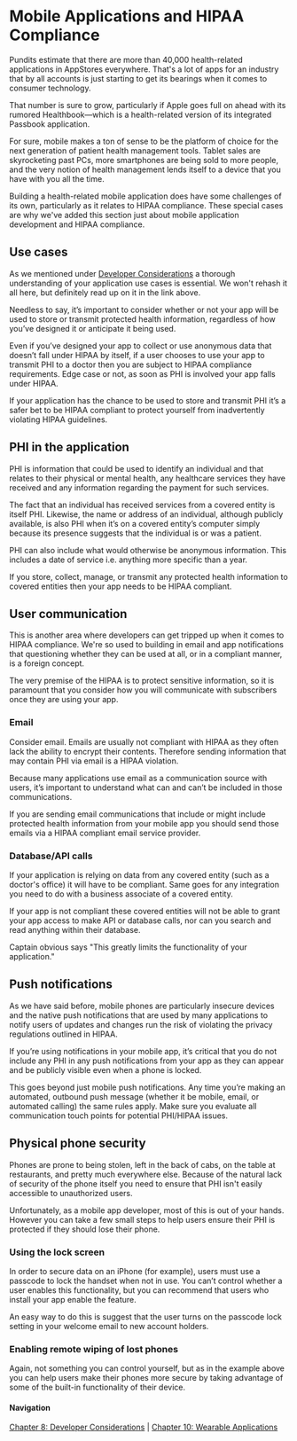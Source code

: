 # Mobile Applications and HIPAA Compliance

Pundits estimate that there are more than 40,000 health-related applications in AppStores everywhere. That's a lot of apps for an industry that by all accounts is just starting to get its bearings when it comes to consumer technology. 

That number is sure to grow, particularly if Apple goes full on ahead with its rumored Healthbook—which is a health-related version of its integrated Passbook application.

For sure, mobile makes a ton of sense to be the platform of choice for the next generation of patient health management tools. Tablet sales are skyrocketing past PCs, more smartphones are being sold to more people, and the very notion of health management lends itself to a device that you have with you all the time. 

Building a health-related mobile application does have some challenges of its own, particularly as it relates to HIPAA compliance. These special cases are why we've added this section just about mobile application development and HIPAA compliance.

## Use cases

As we mentioned under [Developer Considerations](#) a thorough understanding of your application use cases is essential. We won't rehash it all here, but definitely read up on it in the link above. 

Needless to say, it’s important to consider whether or not your app will be used to store or transmit protected health information, regardless of how you’ve designed it or anticipate it being used. 

Even if you’ve designed your app to collect or use anonymous data that doesn’t fall under HIPAA by itself, if a user chooses to use your app to transmit PHI to a doctor then you are subject to HIPAA compliance requirements. Edge case or not, as soon as PHI is involved your app falls under HIPAA.

If your application has the chance to be used to store and transmit PHI it’s a safer bet to be HIPAA compliant to protect yourself from inadvertently violating HIPAA guidelines.

## PHI in the application

PHI is information that could be used to identify an individual and that relates to their physical or mental health, any healthcare services they have received and any information regarding the payment for such services.

The fact that an individual has received services from a covered entity is itself PHI. Likewise, the name or address of an individual, although publicly available, is also PHI when it’s on a covered entity’s computer simply because its presence suggests that the individual is or was a patient.

PHI can also include what would otherwise be anonymous information. This includes a date of service i.e. anything more specific than a year.

If you store, collect, manage, or transmit any protected health information to covered entities then your app needs to be HIPAA compliant.

## User communication

This is another area where developers can get tripped up when it comes to HIPAA compliance. We're so used to building in email and app notifications that questioning whether they can be used at all, or in a compliant manner, is a foreign concept. 

The very premise of the HIPAA is to protect sensitive information, so it is paramount that you consider how you will communicate with subscribers once they are using your app.

### Email
Consider email. Emails are usually not compliant with HIPAA as they often lack the ability to encrypt their contents. Therefore sending information that may contain PHI via email is a HIPAA violation. 

Because many applications use email as a communication source with users, it’s important to understand what can and can’t be included in those communications.

If you are sending email communications that include or might include protected health information from your mobile app you should send those emails via a HIPAA compliant email service provider.

### Database/API calls
If your application is relying on data from any covered entity (such as a doctor's office) it will have to be compliant. Same goes for any integration you need to do with a business associate of a covered entity. 

If your app is not compliant these covered entities will not be able to grant your app access to make API or database calls, nor can you search and read anything within their database. 

Captain obvious says "This greatly limits the functionality of your application."

## Push notifications

As we have said before, mobile phones are particularly insecure devices and the native push notifications that are used by many applications to notify users of updates and changes run the risk of violating the privacy regulations outlined in HIPAA.

If you’re using notifications in your mobile app, it’s critical that you do not include any PHI in any push notifications from your app as they can appear and be publicly visible even when a phone is locked.

This goes beyond just mobile push notifications. Any time you’re making an automated, outbound push message (whether it be mobile, email, or automated calling) the same rules apply. Make sure you evaluate all communication touch points for potential PHI/HIPAA issues.

## Physical phone security

Phones are prone to being stolen, left in the back of cabs, on the table at restaurants, and pretty much everywhere else. Because of the natural lack of security of the phone itself you need to ensure that PHI isn't easily accessible to unauthorized users. 

Unfortunately, as a mobile app developer, most of this is out of your hands. However you can take a few small steps to help users ensure their PHI is protected if they should lose their phone.

### Using the lock screen

In order to secure data on an iPhone (for example), users must use a passcode to lock the handset when not in use. You can’t control whether a user enables this functionality, but you can recommend that users who install your app enable the feature. 

An easy way to do this is suggest that the user turns on the passcode lock setting in your welcome email to new account holders.

### Enabling remote wiping of lost phones

Again, not something you can control yourself, but as in the example above you can help users make their phones more secure by taking advantage of some of the built-in functionality of their device.

#### Navigation

[Chapter 8: Developer Considerations](https://github.com/truevault/hipaa-compliance-developers-guide/blob/master/08%20Developer%20Considerations.md) | [Chapter 10: Wearable Applications](https://github.com/truevault/hipaa-compliance-developers-guide/blob/master/10%20Wearable%20Applications.md)

